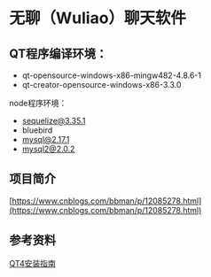 # 无聊（Wuliao）聊天软件
## QT程序编译环境：
* qt-opensource-windows-x86-mingw482-4.8.6-1
* qt-creator-opensource-windows-x86-3.3.0

node程序环境：
* sequelize@3.35.1
* bluebird
* mysql@2.17.1
* mysql2@2.0.2

## 项目简介
[https://www.cnblogs.com/bbman/p/12085278.html](https://www.cnblogs.com/bbman/p/12085278.html)

## 参考资料
[QT4安装指南](https://www.cnblogs.com/lidabo/p/7655533.html)

